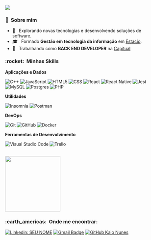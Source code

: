 
![](https://komarev.com/ghpvc/?username=KaioANunes&color=006bed)

<h3> 👨 &nbsp;Sobre mim </h3>

- 🤔 &nbsp; Explorando novas tecnologias e desenvolvendo soluções de software.
- 🎓 &nbsp; Formado **Gestão em tecnologia da informação** em <a href="https://estacio.br/">Estacio</a>.
- 💼 &nbsp; Trabalhando como **BACK END DEVELOPER** na <a href="https://www.linkedin.com/company/capitual/mycompany">Capitual</a>

<h3> :rocket: &nbsp;Minhas Skills </h3>

**Aplicações e Dados**

  ![C++](https://img.shields.io/badge/-C++-333333?style=flat&logo=C%2B%2B&logoColor=00599C)
  ![JavaScript](https://img.shields.io/badge/-JavaScript-333333?style=flat&logo=javascript)
  ![HTML5](https://img.shields.io/badge/-HTML5-333333?style=flat&logo=HTML5)
  ![CSS](https://img.shields.io/badge/-CSS-333333?style=flat&logo=CSS3&logoColor=1572B6)
  ![React](https://img.shields.io/badge/-React-333333?style=flat&logo=react)
  ![React Native](https://img.shields.io/badge/-React%20Native-333333?style=flat&logo=react)
  ![Jest](https://img.shields.io/badge/-Jest-333333?style=flat&logo=jest)
  ![MySQL](https://img.shields.io/badge/-MySQL-333333?style=flat&logo=mysql)
  ![Postgres](https://img.shields.io/badge/-Postgres-333333?style=flat&logo=postgres)
  ![PHP](https://img.shields.io/badge/-PHP-333333?style=flat&logo=php)

**Utilidades**

  ![Insomnia](https://img.shields.io/badge/-Insomnia-333333?style=flat&logo=insomnia)
  ![Postman](https://img.shields.io/badge/-Postman-333333?style=flat&logo=postman)

**DevOps**

  ![Git](https://img.shields.io/badge/-Git-333333?style=flat&logo=git)
  ![GitHub](https://img.shields.io/badge/-GitHub-333333?style=flat&logo=github)
  ![Docker](https://img.shields.io/badge/-Docker-333333?style=flat&logo=docker)

**Ferramentas de Desenvolvimento**

  ![Visual Studio Code](https://img.shields.io/badge/-Visual%20Studio%20Code-333333?style=flat&logo=visual-studio-code&logoColor=007ACC)
  ![Trello](https://img.shields.io/badge/-Trello-333333?style=flat&logo=trello&logoColor=007ACC)

<br/>

<a href="https://github.com/KaioApeles">
  <img height="180em" src="https://github-readme-stats.vercel.app/api?username=KaioApeles&theme=dracula&show_icons=true" />
</a>

<br/>

<h3> :earth_americas: &nbsp;Onde me encontrar: </h3> 

[![Linkedin: SEU NOME](https://img.shields.io/badge/-USERNAME-blue?style=flat-square&logo=Linkedin&logoColor=white&link=https://www.linkedin.com/in/kaio-apeles-13781b110/)](https://www.linkedin.com/in/kaio-apeles-13781b110/)
[![Gmail Badge](https://img.shields.io/badge/-seuemail@email.com-006bed?style=flat-square&logo=Gmail&logoColor=white&link=mailto:kaioapeles@gmail.com)](mailto:kaioapeles@gmail.com)
[![GitHub Kaio Nunes]( https://img.shields.io/github/followers/KaioApeles?label=follow&style=social)](https://github.com/KaioApeles)
